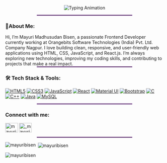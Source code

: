 <p align="center">
<img src="https://readme-typing-svg.demolab.com?font=Poppins&weight=600&size=28&duration=2000&pause=800&color=9B59B6&center=true&vCenter=true&width=800&lines=%F0%9F%91%8B+Hii,+I'm+Mayuri+Bisen;A+Passionate+Frontend+Developer+%F0%9F%92%BB;I+Love+Building+Clean+and+Responsive+Websites+%F0%9F%8C%90;Currently+Learning+JavaScript+and+React+%F0%9F%A7%A0;Let's+Code+Something+Amazing+Together+%F0%9F%9A%80" alt="Typing Animation" />
</p>
<hr style="width:60%;margin:auto;border:1px solid #9B59B6;"> 

<!-- <p align="left"> <img src="https://komarev.com/ghpvc/?username=mayuribisen&label=Profile%20views&color=0e75b6&style=flat" alt="mayuribisen" /> </p> -->
<h3 align="left"> 🌟About Me: </h3>
Hi, I’m Mayuri Madhusudan Bisen, a passionate Frontend Developer currently working at Orangebits Software Technologies (India) Pvt. Ltd. Company Nagpur. 
I love building clean, responsive, and user-friendly web applications using HTML, CSS, JavaScript, and React.js.
I’m always exploring new technologies, improving my coding skills, and contributing to projects that make a real impact.
<hr style="width:60%;margin:auto;border:1px solid #9B59B6;"> 

<h3 align="left">🛠️ Tech Stack & Tools:</h3>

[![HTML5](https://img.shields.io/badge/HTML5-E34F26?style=for-the-badge&logo=html5&logoColor=white)](https://www.w3.org/html/)
[![CSS3](https://img.shields.io/badge/CSS3-1572B6?style=for-the-badge&logo=css3&logoColor=white)](https://www.w3schools.com/css/)
[![JavaScript](https://img.shields.io/badge/JavaScript-F7DF1E?style=for-the-badge&logo=javascript&logoColor=black)](https://developer.mozilla.org/en-US/docs/Web/JavaScript)
[![React](https://img.shields.io/badge/React-61DAFB?style=for-the-badge&logo=react&logoColor=black)](https://reactjs.org)
[![Material UI](https://img.shields.io/badge/Material%20UI-007FFF?style=for-the-badge&logo=mui&logoColor=white)](https://mui.com/)
[![Bootstrap](https://img.shields.io/badge/Bootstrap-7952B3?style=for-the-badge&logo=bootstrap&logoColor=white)](https://getbootstrap.com)
[![C](https://img.shields.io/badge/C-00599C?style=for-the-badge&logo=c&logoColor=white)](https://www.cprogramming.com/)
[![C++](https://img.shields.io/badge/C++-00599C?style=for-the-badge&logo=c%2B%2B&logoColor=white)](https://www.w3schools.com/cpp/)
[![Java](https://img.shields.io/badge/Java-007396?style=for-the-badge&logo=java&logoColor=white)](https://www.java.com)
[![MySQL](https://img.shields.io/badge/MySQL-4479A1?style=for-the-badge&logo=mysql&logoColor=white)](https://www.mysql.com/)
<hr style="width:60%;margin:auto;border:1px solid #9B59B6;"> 

<h3 align="left">Connect with me:</h3>
<p align="left">
<a href="https://linkedin.com/in/mayuri-bisen" target="blank"><img align="center" src="https://raw.githubusercontent.com/rahuldkjain/github-profile-readme-generator/master/src/images/icons/Social/linked-in-alt.svg" alt="mayuri-bisen" height="30" width="40" /></a>
<a href="https://instagram.com/_mayuri_bisen_" target="blank"><img align="center" src="https://raw.githubusercontent.com/rahuldkjain/github-profile-readme-generator/master/src/images/icons/Social/instagram.svg" alt="_mayuri_bisen_" height="30" width="40" /></a>
</p>
<hr style="width:60%;margin:auto;border:1px solid #9B59B6;"> 

<p><img align="left" src="https://github-readme-stats.vercel.app/api/top-langs?username=mayuribisen&show_icons=true&locale=en&layout=compact" alt="mayuribisen" /></p>

<p>&nbsp;<img align="center" src="https://github-readme-stats.vercel.app/api?username=mayuribisen&show_icons=true&locale=en" alt="mayuribisen" /></p>

<p><img align="center" src="https://github-readme-streak-stats.herokuapp.com/?user=mayuribisen&" alt="mayuribisen" /></p>
